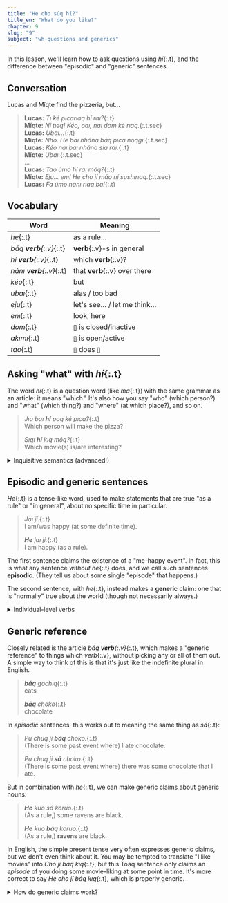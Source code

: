 ```yaml
---
title: "He cho súq hí?"
title_en: "What do you like?"
chapter: 9
slug: "9"
subject: "wh-questions and generics"
---
```


In this lesson, we'll learn how to ask questions using _hí_{:.t}, and the difference between "episodic" and "generic" sentences.

## Conversation

Lucas and Míqte find the pizzeria, but...

> **Lucas:** _Tı ké pıcarıaq hí raı?_{:.t}<br>
> **Míqte:** _Ní tıeq! Kéo, oaı, naı dom ké rıaq._{:.t.sec}<br>
> **Lucas:** _Ubaı…_{:.t}<br>
> **Míqte:** _Nho. He baı nhána báq pıca noqgı._{:.t.sec}<br>
> **Lucas:** _Kéo naı baı nhána sía raı._{:.t}<br>
> **Míqte:** _Ubaı._{:.t.sec}<br>
> …<br>
> **Lucas:** _Tao úmo hí raı móq?_{:.t}<br>
> **Míqte:** _Eju… enı! He cho jí máo ní sushırıaq._{:.t.sec}<br>
> **Lucas:** _Fa úmo nánı rıaq ba!_{:.t}<br>

## Vocabulary

| Word | Meaning |
| --- | --- |
| _he_{:.t} | as a rule… |
| _báq **verb**{:.v}_{:.t} | **verb**{:.v}-s in general |
| _hí **verb**{:.v}_{:.t} | which **verb**{:.v}? |
| _nánı **verb**{:.v}_{:.t} | that **verb**{:.v} over there |
| _kéo_{:.t} | but |
| _ubaı_{:.t} | alas / too bad |
| _eju_{:.t} | let's see… / let me think… |
| _enı_{:.t} | look, here |
| _dom_{:.t} | ▯ is closed/inactive |
| _akımı_{:.t} | ▯ is open/active |
| _tao_{:.t} | ▯ does ▯ |

## Asking "what" with _hí_{:.t}

The word _hí_{:.t} is a question word (like _ma_{:.t}) with the same grammar as an article: it means "which." It's also how you say "who" (which person?) and "what" (which thing?) and "where" (at which place?), and so on.

> _Jıa baı **hí** poq ké pıca?_{:.t}<br>
> Which person will make the pizza?
>
> _Sıgı **hí** kıq móq?_{:.t}<br>
> Which movie(s) is/are interesting?

<details class="aside semantics" markdown="1">
<summary>Inquisitive semantics (advanced!)</summary>

Compared to _sá_{:.t} and _tú_{:.t}, it's hard to describe how _hí_{:.t} "works", because Toaq buys into a somewhat advanced theory of question semantics known as [inquisitive semantics](https://projects.illc.uva.nl/inquisitivesemantics/). Here is a very rough overview.

Imagine a lock with a two-digit code, where each digit is either 0 or 1. We can consider the four _possible worlds_ that correspond to the various codes that might open the lock, and name these worlds 00, 01, 10, and 11.

An **information state** is a set of possible worlds: {00, 01} is the information state corresponding to "the first digit is 0". Getting more information about the real world means _narrowing down_ this set of possible worlds.

An **issue** is a non-empty set of information states under consideration, each of which would "resolve the issue". For example, the question "what is the first digit?" raises the issue:

> {"the first digit is 0", "the first digit is 1"}<br>
> = \{\{00, 01\}, \{10, 11\}\}

and a question like "Is the code 10, or is it 11?" raises this issue:

> {"the code is 10", "the code is 11"}<br>
> = \{\{10\}, \{11\}\}

which is still a question, but also dismisses the possibility that the code is 00 or 01. Meanwhile, a declarative sentence like "the code is 11" raises the issue:

> {"the code is 11"}<br>
> = \{\{11\}\}

which no longer contains alternatives that are "being questioned" and purely narrows down the set of possible worlds.

Propositions are identified by the issues that they raise. When we utter a proposition _P_, we both suggest that the real world is in ∪_P_, and ask for further information that would _resolve_ the issue raised by _P_.

Thus, you can imagine _Nuo hí poq?_{:.t} ("Which person sleeps?") as denoting something like:

> {"_Nuo_{:.t} _p_" | _poq_{:.t}(_p_)}<br>
> = {"_Nuo jí_{:.t}", "_Nuo súq_{:.t}", …}<br>
> = \{\{w<sub>j</sub>, w<sub>j'</sub>, …\}, \{w<sub>s</sub>, w<sub>s'</sub>, …\}, …\}

The union of these subsets covers all the worlds where _some_ person sleeps, but they are partitioned in a way that raises the issue of precisely _which_ person sleeps.

For all the gory details, see the [Inquisitive Semantics book](https://fdslive.oup.com/www.oup.com/academic/pdf/openaccess/9780198814788.pdf) and [_Some questions in typed inquisitive semantics_](https://champollion.com/wp-content/uploads/2018/06/2015-inquisitive-handout.pdf) (specifically the denotation of _which_).

</details>

## Episodic and generic sentences

_He_{:.t} is a tense-like word, used to make statements that are true "as a rule" or "in general", about no specific time in particular.

> _Jaı jí._{:.t}<br>
> I am/was happy (at some definite time).
>
> _**He** jaı jí._{:.t}<br>
> I am happy (as a rule).

The first sentence claims the existence of a "me-happy event". In fact, this is what any sentence _without_ _he_{:.t} does, and we call such sentences **episodic**. (They tell us about some single "episode" that happens.)

The second sentence, with _he_{:.t}, instead makes a **generic** claim: one that is "normally" true about the world (though not necessarily always.)

<details class="aside semantics" markdown="1">
<summary>Individual-level verbs</summary>

There are some verbs that hold for the entirety of their subject's existence, and thereby escape this episodic vs. generic distinction. For example, it's hard to read _Poq jí_{:.t} as "there is some me-being-a-person event", because _poq_{:.t} never stops being true of its subject. But it's also strange to say _He poq jí_{:.t} — it's not like we are "normally/generally person-ing".

These verbs are called _individual-level_ verbs. We can imagine that _poq_{:.t} maps to some predicate that doesn't involve events whatsoever: there are no _poq_{:.t}-events, only people. Verbs for which events do make sense are called _stage-level_.

</details>

## Generic reference

Closely related is the article _báq **verb**{:.v}_{:.t}, which makes a "generic reference" to things which _verb_{:.v}, without picking any or all of them out. A simple way to think of this is that it's just like the indefinite plural in English.

> _**báq** gochıq_{:.t}<br>
> cats
>
> _**báq** choko_{:.t}<br>
> chocolate

In _episodic_ sentences, this works out to meaning the same thing as _sá_{:.t}:

> _Pu chuq jí **báq** choko._{:.t}<br>
> (There is some past event where) I ate chocolate.
>
> _Pu chuq jí **sá** choko._{:.t}<br>
> (There is some past event where) there was some chocolate that I ate.

But in combination with _he_{:.t}, we can make generic claims about generic nouns:

> _**He** kuo sá koruo._{:.t}<br>
> (As a rule,) some ravens are black.
>
> _**He** kuo **báq** koruo._{:.t}<br>
> (As a rule,) **ravens** are black.

In English, the simple present tense very often expresses generic claims, but we don't even think about it. You may be tempted to translate "I like movies" into _Cho jí báq kıq_{:.t}, but this Toaq sentence only claims an _episode_ of you doing some movie-liking at some point in time. It's more correct to say _He cho jí báq kıq_{:.t}, which is properly generic.

<details class="aside semantics" markdown="1">
<summary>How do generic claims work?</summary>

Generics are the subject of much debate in the world of semantics, even though people seem to have clear intuitions for them.

"Ticks carry Lyme disease" sounds true, even though only a small percentage of ticks ever carry the disease. Meanwhile, "people are right-handed" sounds intuitively wrong, even though most people really are right-handed. How can we make sense of these apparent contradictions?

Some linguists posit a "generic operator" that is cognitively primal — perhaps it can be identified with whatever cognitive function allows humans to stereotype and form biases.

The Stanford Encyclopedia of Philosophy offers an overview of this topic in its article on [_Generic Generalizations_](https://plato.stanford.edu/entries/generics/), but it's not an easy read. Whatever lies at the heart of generics, _he_{:.t} and _báq_{:.t} are Toaq's way of tapping into it.

</details>
